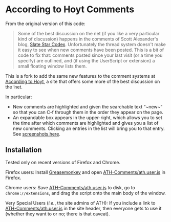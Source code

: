 According to Hoyt Comments
============================================

From the original version of this code:
> Some of the best discussion on the net (if you like a very particular kind of discussion) happens in the comments of Scott Alexander's blog, [Slate Star Codex](http://slatestarcodex.com/). Unfortunately the thread system doesn't make it easy to see when new comments have been posted. This is a bit of code to fix that: comments posted since your last visit (or a time you specify) are outlined, and (if using the UserScript or extension) a small floating window lists them.

This is a fork to add the same new features
to the comment systems at
[According to Hoyt](http://accordingtohoyt.com/),
a site that offers some more of the best discussion on the ’net.

In particular:

- New comments are highlighted and given the searchable text “~new~”
  so that you can C-f through them in the order they appear on the page.
- An expandable box appears in the upper-right,
  which allows you to set the time after which comments are highlighted
  and gives you a list of new comments.
  Clicking an entries in the list will bring you to that entry.
See [screenshots here](http://imgur.com/a/ThOgM).

Installation
------------

Tested only on recent versions of Firefox and Chrome.

Firefox users:
Install [Greasemonkey][greasemonkey]
and open [ATH-Comments/ath.user.js][ath] in Firefox.

Chrome users:
Save [ATH-Comments/ath.user.js][ath] to disk,
go to `chrome://extensions`,
and drag the script onto the main body of the window.

Very Special Users (_i.e._, the site admins of ATH):
If you include a link to [ATH-Comments/ath.user.js][ath] in the site header,
then everyone gets to use it
(whether they want to or no; there is that caveat).

[ath]: http://jcsalomon.github.io/ATH-MGC-Comments/ath.user.js
[greasemonkey]: http://greasespot.net/
